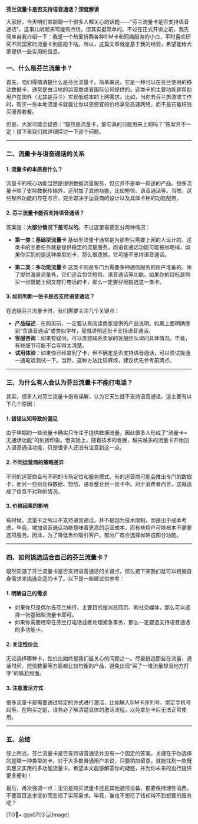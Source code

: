**芬兰流量卡是否支持语音通话？深度解读**

大家好，今天咱们来聊聊一个很多人都关心的话题——“芬兰流量卡是否支持语音通话”。这事儿听起来可能有点绕，但其实挺简单的。不过在正式开讲之前，我先简单自我介绍一下：我是一个热爱折腾各种SIM卡和网络服务的小白，平时喜欢研究不同国家的流量卡到底能干啥。所以，这篇文章就是基于我的经验，希望能给大家提供一些实用的信息。

### 一、什么是芬兰流量卡？

首先，咱们得搞清楚什么是芬兰流量卡。简单来说，它是一种可以在芬兰使用的移动数据卡，通常是由当地的运营商或者国际公司提供的。这类卡的主要功能是帮助用户在国外（尤其是芬兰）实现低成本的上网需求。比如，当你去芬兰旅游或工作时，购买一张本地流量卡就能让你以更便宜的价格享受高速网络，而不是花冤枉钱买漫游套餐。

但是，大家可能会疑惑：“既然是流量卡，那它真的只能用来上网吗？”答案并不一定！接下来我们就详细探讨一下这个问题。

---

### 二、流量卡与语音通话的关系

#### 1. 流量卡的本质是什么？
流量卡的核心功能当然是提供数据流量服务，但它并不是单一用途的产品。很多流量卡除了支持数据传输外，还附加了其他功能，比如短信、语音通话等。当然，这些额外功能的存在与否，完全取决于运营商的设计以及具体卡种的功能配置。

#### 2. 芬兰流量卡能否支持语音通话？
答案是：**大部分情况下是可以的**。不过这里需要区分两种情况：

- **第一类：基础型流量卡**
  基础型流量卡通常是为那些只需要上网的人设计的。这类卡的主要任务就是提供稳定的流量服务，而语音通话功能可能被省略掉。如果你买到的是这种类型的卡，那么很遗憾，它可能不支持语音通话。

- **第二类：多功能流量卡**
  这类卡则是专门为需要多种通信服务的用户准备的。除了提供海量流量外，它们还会包含短信、语音通话等功能。如果你的目标是购买一张既能上网又能打电话的卡，那么一定要仔细挑选这一类卡。

#### 3. 如何判断一张卡是否支持语音通话？
在选择芬兰流量卡时，我们需要关注几个关键点：
- **产品描述**：在购买前，一定要认真阅读商家提供的产品说明。如果上面明确提到“含语音通话”或类似字样，那就说明这张卡支持语音通话。
- **客服咨询**：如果有疑问，可以直接联系卖家的客服团队询问具体情况。毕竟，有些细节可能不会写得太清楚。
- **试用体验**：如果你已经拿到了卡，但不确定是否支持语音通话，可以尝试拨通一通电话测试一下。当然，这种方法比较麻烦，建议优先参考前两点。

---

### 三、为什么有人会认为芬兰流量卡不能打电话？

其实，很多人对芬兰流量卡抱有误解，认为它天生就不支持语音通话。这主要有以下几个原因：

#### 1. 错误认知导致的偏见
由于早期的一些流量卡确实只专注于提供数据流量，因此很多人形成了“流量卡=无通话功能”的刻板印象。但实际上，随着技术的发展，越来越多的流量卡开始加入语音通话功能，只是很多人还没有注意到这一点。

#### 2. 不同运营商的策略差异
不同的运营商会有不同的市场定位和服务模式。有的运营商可能会推出专门的数据卡，而另一些则会将数据、短信、语音整合到一张卡中。对于消费者而言，这就造成了信息不对称的情况。

#### 3. 价格因素的影响
有时候，流量卡之所以不支持语音通话，并不是因为技术限制，而是出于成本考虑。毕竟，增加语音通话功能意味着更高的运营成本，而有些用户可能根本不需要这项服务。因此，为了降低售价吸引客户，部分厂商会选择省略这部分功能。

---

### 四、如何挑选适合自己的芬兰流量卡？

既然知道了芬兰流量卡是否支持语音通话的关键点，那么接下来我们就可以根据自身需求来挑选合适的卡了。以下是一些建议供参考：

#### 1. 明确自己的需求
- 如果你只是偶尔去芬兰旅行，主要目的是浏览网页、刷社交媒体，那么可以选择一张基础型流量卡即可。
- 如果你需要经常在芬兰打电话或者处理紧急事务，那么一定要选支持语音通话的多功能卡。

#### 2. 关注性价比
无论选择哪种卡，性价比始终是我们最关心的问题之一。尽量挑选那些在流量、通话时间、短信数量等方面都比较均衡的产品，避免出现“买了一堆流量却没地方打字”的尴尬局面。

#### 3. 注意激活方式
很多流量卡都需要通过特定的方式进行激活，比如输入SIM卡序列号、绑定手机号码等。在购买之前，请务必了解清楚具体的激活流程，以免拿到卡后无法正常使用。

---

### 五、总结

综上所述，芬兰流量卡是否支持语音通话并没有一个固定的答案，关键在于你选择的是哪一种类型的卡。对于大多数普通用户来说，只要稍加留意，就能找到一款既实惠又实用的多功能流量卡。希望本文能够解答你的疑惑，并为你未来的出行提供更多便利！

最后，再次强调一点：无论是购买流量卡还是其他通信设备，都要保持理性消费，不要盲目追求低价而忽视了实际需求。毕竟，谁也不想花了钱却得不到想要的服务吧？

[TG💪+ @jx0703 ![Image](https://github.com/user-attachments/assets/dbca1d08-cadb-493c-b0ec-ad6f7a83f270)]